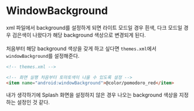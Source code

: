 # WindowBackground
xml 파일에서 background를 설정하게 되면 라이트 모드일 경우 흰색, 다크 모드일 경우 검은색이 나왔다가 해당 background 색상으로 변경되게 된다.   
<br/>
처음부터 해당 background 색상을 갖게 하고 싶다면 `themes.xml`에서 `windowBackground`를 설정해준다.

```html
<!-- themes.xml -->

<!-- 화면 실행 처음부터 토마토색이 나올 수 있도록 설정 -->
<item name="android:windowBackground">@color/pomodoro_red</item>
```

내가 생각하기에 Splash 화면을 설정하지 않은 경우 나오는 background 색상을 지정하는 설정인 것 같다.